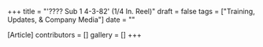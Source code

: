 +++
title = "'???? Sub 1 4-3-82' (1/4 In. Reel)"
draft = false
tags = ["Training, Updates, & Company Media"]
date = ""

[Article]
contributors = []
gallery = []
+++